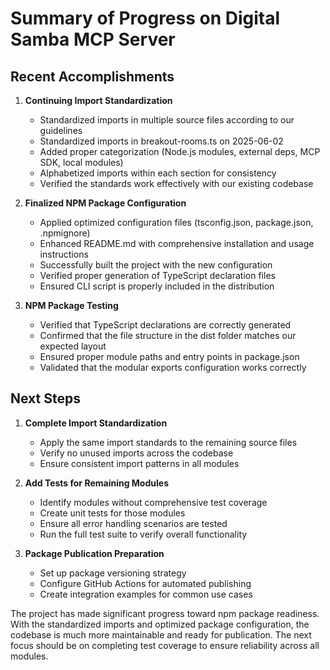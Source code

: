 # Summary of Progress on Digital Samba MCP Server

## Recent Accomplishments

1. **Continuing Import Standardization**
   - Standardized imports in multiple source files according to our guidelines
   - Standardized imports in breakout-rooms.ts on 2025-06-02
   - Added proper categorization (Node.js modules, external deps, MCP SDK, local modules)
   - Alphabetized imports within each section for consistency
   - Verified the standards work effectively with our existing codebase

2. **Finalized NPM Package Configuration**
   - Applied optimized configuration files (tsconfig.json, package.json, .npmignore)
   - Enhanced README.md with comprehensive installation and usage instructions
   - Successfully built the project with the new configuration
   - Verified proper generation of TypeScript declaration files
   - Ensured CLI script is properly included in the distribution

3. **NPM Package Testing**
   - Verified that TypeScript declarations are correctly generated
   - Confirmed that the file structure in the dist folder matches our expected layout
   - Ensured proper module paths and entry points in package.json
   - Validated that the modular exports configuration works correctly

## Next Steps

1. **Complete Import Standardization**
   - Apply the same import standards to the remaining source files
   - Verify no unused imports across the codebase
   - Ensure consistent import patterns in all modules

2. **Add Tests for Remaining Modules**
   - Identify modules without comprehensive test coverage
   - Create unit tests for those modules
   - Ensure all error handling scenarios are tested
   - Run the full test suite to verify overall functionality

3. **Package Publication Preparation**
   - Set up package versioning strategy
   - Configure GitHub Actions for automated publishing
   - Create integration examples for common use cases

The project has made significant progress toward npm package readiness. With the standardized imports and optimized package configuration, the codebase is much more maintainable and ready for publication. The next focus should be on completing test coverage to ensure reliability across all modules.
